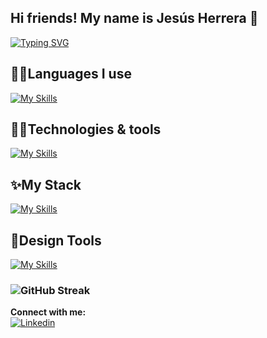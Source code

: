 ## Hi friends! My name is Jesús Herrera 👋

[![Typing SVG](https://readme-typing-svg.demolab.com?font=Trispace&duration=2000&pause=300&center=true&multiline=true&width=450&height=90&lines=I'm+Frontend+Developer;and+I+love+React)](https://git.io/typing-svg)

###

## 🤘🏻Languages I use
[![My Skills](https://skillicons.dev/icons?i=html,css,js)](https://skillicons.dev)

###

## 👌🏻Technologies & tools
[![My Skills](https://skillicons.dev/icons?i=styledcomponents,bootstrap,vite,firebase,mysql,vscode,git,github&perline=4&theme=light)](https://skillicons.dev)

## ✨My Stack
[![My Skills](https://skillicons.dev/icons?i=mongo,express,react,nodejs&perline=2&themetheme=dark)](https://skillicons.dev)

## 🎈Design Tools
[![My Skills](https://skillicons.dev/icons?i=ps,ai,figma)](https://skillicons.dev)

### ![GitHub Streak](https://streak-stats.demolab.com?user=Jesusjha&theme=merko&date_format=j%20M%5B%20Y%5D&border=ABDD19)

**Connect with me:**</br>
[![Linkedin](https://img.shields.io/badge/LinkedIn-0077B5?style=for-the-badge&logo=linkedin&logoColor=white)](https://www.linkedin.com/in/je-herrera/)
